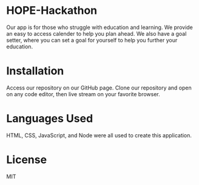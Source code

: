# HOPE-Hackathon

Our app is for those who struggle with education and learning. We provide an easy to access calender to help you plan ahead. We also have a goal setter, where you can set a goal for yourself to help you further your education.

# Installation

Access our repository on our GitHub page. Clone our repository and open on any code editor, then live stream on your favorite browser.

# Languages Used

HTML, CSS, JavaScript, and Node were all used to create this application.

# License

MIT